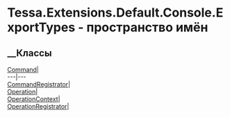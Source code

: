 # Tessa.Extensions.Default.Console.ExportTypes - пространство имён
## __Классы
[Command](T_Tessa_Extensions_Default_Console_ExportTypes_Command.htm)|  
---|---  
[CommandRegistrator](T_Tessa_Extensions_Default_Console_ExportTypes_CommandRegistrator.htm)|  
[Operation](T_Tessa_Extensions_Default_Console_ExportTypes_Operation.htm)|  
[OperationContext](T_Tessa_Extensions_Default_Console_ExportTypes_OperationContext.htm)|  
[OperationRegistrator](T_Tessa_Extensions_Default_Console_ExportTypes_OperationRegistrator.htm)|
